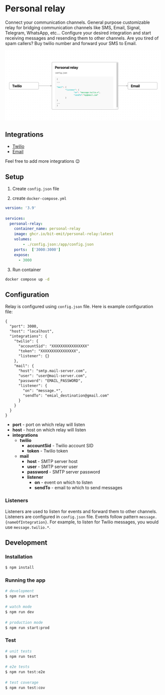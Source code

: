 # Personal relay

Connect your communication channels. General purpose customizable relay for bridging communication channels like 
SMS, Email, Signal, Telegram, WhatsApp, etc... Configure your desired integration and start receiving messages and
resending them to other channels. Are you tired of spam callers? Buy twilio number and forward your SMS to Email.


![Personal relay](./doc/title.png)

## Integrations
- [Twilio](./doc/twilio.md)
- [Email](./doc/email.md)

Feel free to add more integrations 😉


## Setup

1. Create `config.json` file

2. create `docker-compose.yml`
```yml
version: '3.9'

services:
  personal-relay:
    container_name: personal-relay
    image: ghcr.io/bit-emit/personal-relay:latest
    volumes:
        - ./config.json:/app/config.json
    ports:  ['3000:3000']
    expose:
      - 3000

```

3. Run container
```bash
docker compose up -d
```


## Configuration
Relay is configured using `config.json` file. Here is example configuration file:

```
{
  "port": 3000,
  "host": "localhost",
  "integrations": {
    "twilio": {
      "accountSid": "XXXXXXXXXXXXXXXX"
      "token": "XXXXXXXXXXXXXXXX",
      "listener": {}
    },
    "mail": {
      "host": "smtp.mail-server.com",
      "user": "user@mail-server.com",
      "password": "EMAIL_PASSWORD",
      "listener": {
        "on": "message.*",
        "sendTo": "emial_destination@gmail.com"
      }
    }
  }
}
```
- **port** - port on which relay will listen
- **host** - host on which relay will listen
- **integrations**
  - **twilio**
    - **accountSid** - Twilio account SID
    - **token** - Twilio token
  - **mail**
    - **host** - SMTP server host
    - **user** - SMTP server user
    - **password** - SMTP server password
    - **listener**
      - **on** - event on which to listen
      - **sendTo** - email to which to send messages

  
### Listeners
Listeners are used to listen for events and forward them to other channels. Listeners are configured in `config.json` file.
Events follow pattern `message.{nameOfIntegration}`. For example, to listen for Twilio messages, you would use `message.twilio.*`.

## Development

### Installation

```bash
$ npm install
```

### Running the app

```bash
# development
$ npm run start

# watch mode
$ npm run dev

# production mode
$ npm run start:prod
```

### Test

```bash
# unit tests
$ npm run test

# e2e tests
$ npm run test:e2e

# test coverage
$ npm run test:cov
```

